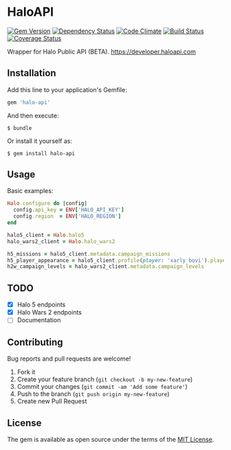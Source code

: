 # HaloAPI
[![Gem Version](https://badge.fury.io/rb/halo-api.svg)](https://badge.fury.io/rb/halo-api)
[![Dependency Status](https://gemnasium.com/badges/github.com/xarlybovi/halo-api.svg)](https://gemnasium.com/github.com/xarlybovi/halo-api)
[![Code Climate](https://codeclimate.com/github/xarlybovi/halo-api.png)](https://codeclimate.com/github/xarlybovi/halo-api)
[![Build Status](https://travis-ci.org/xarlybovi/halo-api.svg?branch=master)](https://travis-ci.org/xarlybovi/halo-api)
[![Coverage Status](https://coveralls.io/repos/github/xarlybovi/halo-api/badge.svg?branch=master)](https://coveralls.io/github/xarlybovi/halo-api?branch=master)

Wrapper for Halo Public API (BETA). https://developer.haloapi.com

## Installation

Add this line to your application's Gemfile:

```ruby
gem 'halo-api'
```

And then execute:

    $ bundle

Or install it yourself as:

    $ gem install halo-api

## Usage

Basic examples:
````ruby
Halo.configure do |config|
  config.api_key = ENV['HALO_API_KEY']
  config.region  = ENV['HALO_REGION']
end
````

````ruby
halo5_client = Halo.halo5
halo_wars2_client = Halo.halo_wars2

h5_missions = halo5_client.metadata.campaign_missions
h5_player_appearance = halo5_client.profile(player: 'xarly bovi').player_appearance
h2w_campaign_levels = halo_wars2_client.metadata.campaign_levels

````

## TODO

- [x] Halo 5 endpoints
- [x] Halo Wars 2 endpoints
- [ ] Documentation

## Contributing

Bug reports and pull requests are welcome!

1. Fork it
2. Create your feature branch (`git checkout -b my-new-feature`)
3. Commit your changes (`git commit -am 'Add some feature'`)
4. Push to the branch (`git push origin my-new-feature`)
5. Create new Pull Request

## License

The gem is available as open source under the terms of the [MIT License](http://opensource.org/licenses/MIT).
